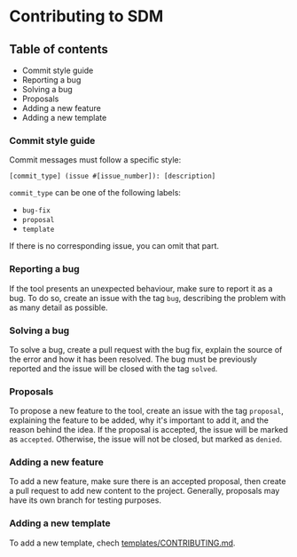 # Contributing to SDM

## Table of contents

* Commit style guide
* Reporting a bug
* Solving a bug
* Proposals
* Adding a new feature
* Adding a new template

### Commit style guide

Commit messages must follow a specific style:

```
[commit_type] (issue #[issue_number]): [description]
```

`commit_type` can be one of the following labels:
* `bug-fix`
* `proposal`
* `template`

If there is no corresponding issue, you can omit that part.

### Reporting a bug

If the tool presents an unexpected behaviour, make sure to report it as a bug. To do so, create an issue with the tag `bug`, describing the problem with as many detail as possible. 

### Solving a bug

To solve a bug, create a pull request with the bug fix, explain the source of the error and how it has been resolved. The bug must be previously reported and the issue will be closed with the tag `solved`.

### Proposals

To propose a new feature to the tool, create an issue with the tag `proposal`, explaining the feature to be added, why it's important to add it, and the reason behind the idea. If the proposal is accepted, the issue will be marked as `accepted`. Otherwise, the issue will not be closed, but marked as `denied`.

### Adding a new feature

To add a new feature, make sure there is an accepted proposal, then create a pull request to add new content to the project. Generally, proposals may have its own branch for testing purposes.

### Adding a new template

To add a new template, chech [templates/CONTRIBUTING.md](./templates/CONTRIBUTING.md).